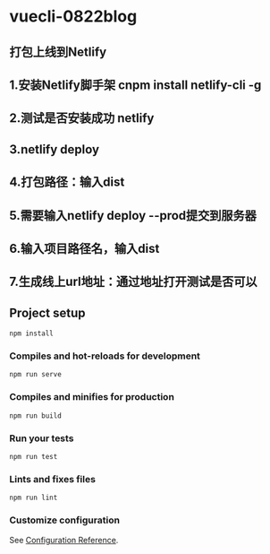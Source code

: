 # vuecli-0822blog

## 打包上线到Netlify
## 1.安装Netlify脚手架  cnpm install netlify-cli -g
## 2.测试是否安装成功 netlify
## 3.netlify deploy
## 4.打包路径：输入dist
## 5.需要输入netlify deploy --prod提交到服务器
## 6.输入项目路径名，输入dist
## 7.生成线上url地址：通过地址打开测试是否可以


## Project setup
```
npm install
```

### Compiles and hot-reloads for development
```
npm run serve
```

### Compiles and minifies for production
```
npm run build
```

### Run your tests
```
npm run test
```

### Lints and fixes files
```
npm run lint
```

### Customize configuration
See [Configuration Reference](https://cli.vuejs.org/config/).
